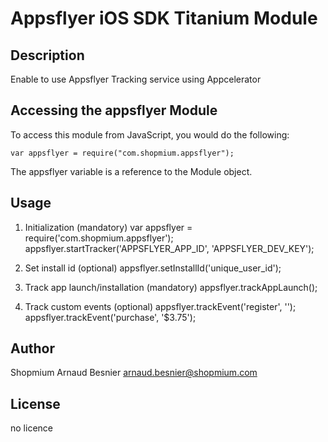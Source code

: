 Appsflyer iOS SDK Titanium Module
=================================

## Description

Enable to use Appsflyer Tracking service using Appcelerator

## Accessing the appsflyer Module

To access this module from JavaScript, you would do the following:

	var appsflyer = require("com.shopmium.appsflyer");

The appsflyer variable is a reference to the Module object.

## Usage

1. Initialization (mandatory)
var appsflyer = require('com.shopmium.appsflyer');
appsflyer.startTracker('APPSFLYER_APP_ID', 'APPSFLYER_DEV_KEY');

2. Set install id (optional)
appsflyer.setInstallId('unique_user_id');

3. Track app launch/installation (mandatory)
appsflyer.trackAppLaunch();

4. Track custom events (optional)
appsflyer.trackEvent('register', '');
appsflyer.trackEvent('purchase', '$3.75');

## Author

Shopmium
Arnaud Besnier
arnaud.besnier@shopmium.com

## License

no licence
